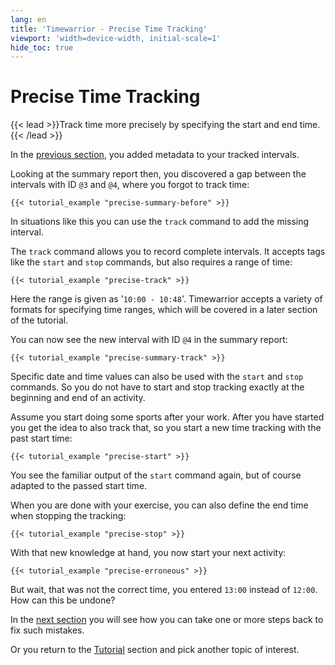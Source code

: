 ```yaml
---
lang: en
title: 'Timewarrior - Precise Time Tracking'
viewport: 'width=device-width, initial-scale=1'
hide_toc: true
---
```


# Precise Time Tracking

{{< lead >}}Track time more precisely by specifying the start and end time.{{< /lead >}}

In the [previous section](../metadata/), you added metadata to your tracked intervals.

Looking at the summary report then, you discovered a gap between the intervals with ID `@3` and `@4`, where you forgot to track time:

```console
{{< tutorial_example "precise-summary-before" >}}
```

In situations like this you can use the `track` command to add the missing interval.

The `track` command allows you to record complete intervals.
It accepts tags like the `start` and `stop` commands, but also requires a range of time:

```console
{{< tutorial_example "precise-track" >}}
```

Here the range is given as '`10:00 - 10:48`'.
Timewarrior accepts a variety of formats for specifying time ranges, which will be covered in a later section of the tutorial.

You can now see the new interval with ID `@4` in the summary report:

```console
{{< tutorial_example "precise-summary-track" >}}
```

Specific date and time values can also be used with the `start` and `stop` commands.
So you do not have to start and stop tracking exactly at the beginning and end of an activity.

Assume you start doing some sports after your work.
After you have started you get the idea to also track that, so you start a new time tracking with the past start time:

```console
{{< tutorial_example "precise-start" >}}
```

You see the familiar output of the `start` command again, but of course adapted to the passed start time.

When you are done with your exercise, you can also define the end time when stopping the tracking:

```console
{{< tutorial_example "precise-stop" >}}
```

With that new knowledge at hand, you now start your next activity:

```console
{{< tutorial_example "precise-erroneous" >}}
```

But wait, that was not the correct time, you entered `13:00` instead of `12:00`.
How can this be undone?

In the [next section](../undo/) you will see how you can take one or more steps back to fix such mistakes.

Or you return to the [Tutorial](..) section and pick another topic of interest.
